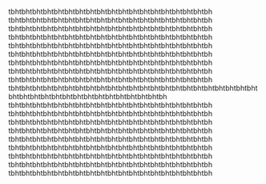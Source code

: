 tbhtbhtbhtbhtbhtbhtbhtbhtbhtbhtbhtbhtbhtbhtbhtbhtbhtbhtbh
tbhtbhtbhtbhtbhtbhtbhtbhtbhtbhtbhtbhtbhtbhtbhtbhtbhtbhtbh
tbhtbhtbhtbhtbhtbhtbhtbhtbhtbhtbhtbhtbhtbhtbhtbhtbhtbhtbh
tbhtbhtbhtbhtbhtbhtbhtbhtbhtbhtbhtbhtbhtbhtbhtbhtbhtbhtbh
tbhtbhtbhtbhtbhtbhtbhtbhtbhtbhtbhtbhtbhtbhtbhtbhtbhtbhtbh
tbhtbhtbhtbhtbhtbhtbhtbhtbhtbhtbhtbhtbhtbhtbhtbhtbhtbhtbh
tbhtbhtbhtbhtbhtbhtbhtbhtbhtbhtbhtbhtbhtbhtbhtbhtbhtbhtbh
tbhtbhtbhtbhtbhtbhtbhtbhtbhtbhtbhtbhtbhtbhtbhtbhtbhtbhtbh
tbhtbhtbhtbhtbhtbhtbhtbhtbhtbhtbhtbhtbhtbhtbhtbhtbhtbhtbh
tbhtbhtbhtbhtbhtbhtbhtbhtbhtbhtbhtbhtbhtbhtbhtbhtbhtbhtbhtbhtbhtbhtbhtbhtbhtbhtbhtbhtbhtbhtbhtbhtbhtbhtbhtbhtbhtbh
tbhtbhtbhtbhtbhtbhtbhtbhtbhtbhtbhtbhtbhtbhtbhtbhtbhtbhtbh
tbhtbhtbhtbhtbhtbhtbhtbhtbhtbhtbhtbhtbhtbhtbhtbhtbhtbhtbh
tbhtbhtbhtbhtbhtbhtbhtbhtbhtbhtbhtbhtbhtbhtbhtbhtbhtbhtbh
tbhtbhtbhtbhtbhtbhtbhtbhtbhtbhtbhtbhtbhtbhtbhtbhtbhtbhtbh
tbhtbhtbhtbhtbhtbhtbhtbhtbhtbhtbhtbhtbhtbhtbhtbhtbhtbhtbh
tbhtbhtbhtbhtbhtbhtbhtbhtbhtbhtbhtbhtbhtbhtbhtbhtbhtbhtbh
tbhtbhtbhtbhtbhtbhtbhtbhtbhtbhtbhtbhtbhtbhtbhtbhtbhtbhtbh
tbhtbhtbhtbhtbhtbhtbhtbhtbhtbhtbhtbhtbhtbhtbhtbhtbhtbhtbh
tbhtbhtbhtbhtbhtbhtbhtbhtbhtbhtbhtbhtbhtbhtbhtbhtbhtbhtbh
